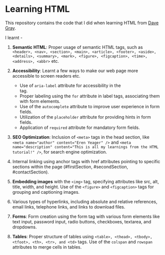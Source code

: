 # Learning HTML

This repository contains the code that I did when learning HTML from [Dave Gray](https://www.youtube.com/watch?v=kUMe1FH4CHE).

I learnt - 
1. **Semantic HTML**: Proper usage of semantic HTML tags, such as `<header>, <nav>, <section>, <main>, <article>, <footer>, <aside>, <details>, <summary>, <mark>, <figure>, <figcaption>, <time>, <address>, <abbr>` etc.

2. **Accessibility**: Learnt a few ways to make our web page more accessible to screen readers etc.
     - Use of `aria-label` attribute for accessibility in the <nav> tag.
     - Proper labeling using the `for` attribute in label tags, associating them with form elements.
     - Use of the `autocomplete` attribute to improve user experience in form fields.
     - Utilization of the `placeholder` attribute for providing hints in form fields.
     - Application of `required` attribute for mandatory form fields.

3. **SEO Optimization**: Inclusion of `<meta>` tags in the head section, like `<meta name="author" content="Eren Yeager" />`  and `<meta name="description" content="This is all my learnings from the HTML tutorial!" />`, for search engine optimization.

4. Internal linking using anchor tags with href attributes pointing to specific sections within the page (#firstSection, #secondSection, #contactSection).

5. **Embedding images** with the `<img>` tag, specifying attributes like src, alt, title, width, and height. Use of the `<figure>` and `<figcaption>` tags for grouping and captioning images.

6. Various types of hyperlinks, including absolute and relative references, email links, telephone links, and links to download files.

7. **Forms**: Form creation using the form tag with various form elements like text input, password input, radio buttons, checkboxes, textarea, and dropdowns.

8. **Tables**: Proper structure of tables using `<table>, <thead>, <tbody>, <tfoot>, <th>, <tr>, and <td>` tags. Use of the `colspan` and `rowspan` attributes to merge cells in tables.
